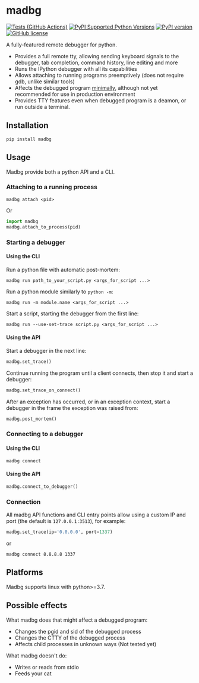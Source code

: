 # madbg
[![Tests (GitHub Actions)](https://github.com/kmaork/madbg/workflows/Tests/badge.svg)](https://github.com/kmaork/madbg)
[![PyPI Supported Python Versions](https://img.shields.io/pypi/pyversions/madbg.svg)](https://pypi.python.org/pypi/madbg/)
[![PyPI version](https://badge.fury.io/py/madbg.svg)](https://badge.fury.io/py/madbg)
[![GitHub license](https://img.shields.io/github/license/kmaork/madbg)](https://github.com/kmaork/madbg/blob/master/LICENSE.txt)

A fully-featured remote debugger for python.

- Provides a full remote tty, allowing sending keyboard signals to the debugger,
tab completion, command history, line editing and more
- Runs the IPython debugger with all its capabilities
- Allows attaching to running programs preemptively (does not require gdb, unlike similar tools)
- Affects the debugged program [minimally](#possible-effects), although not yet recommended for use in production environment
- Provides TTY features even when debugged program is a deamon, or run outside a terminal.

## Installation
```
pip install madbg
```

## Usage
Madbg provide both a python API and a CLI.

### Attaching to a running process
```
madbg attach <pid>
```
Or
```python
import madbg
madbg.attach_to_process(pid)
```

### Starting a debugger
#### Using the CLI
Run a python file with automatic post-mortem:
```
madbg run path_to_your_script.py <args_for_script ...>
```
Run a python module similarly to `python -m`:
```
madbg run -m module.name <args_for_script ...>
```
Start a script, starting the debugger from the first line: 
```
madbg run --use-set-trace script.py <args_for_script ...>
```

#### Using the API
Start a debugger in the next line:
```python
madbg.set_trace()
```
Continue running the program until a client connects, then stop it and start a debugger:
```python
madbg.set_trace_on_connect()
```
After an exception has occurred, or in an exception context, start a debugger in the frame the exception was raised from:
```python
madbg.post_mortem()
```

### Connecting to a debugger
#### Using the CLI
```
madbg connect
```

#### Using the API
```python
madbg.connect_to_debugger()
```

### Connection
All madbg API functions and CLI entry points allow using a custom IP and port (the default is `127.0.0.1:3513`), for example:

```python
madbg.set_trace(ip='0.0.0.0', port=1337)
```
or
```
madbg connect 8.8.8.8 1337
```
## Platforms

Madbg supports linux with python>=3.7.

## Possible effects

What madbg does that might affect a debugged program:
- Changes the pgid and sid of the debugged process
- Changes the CTTY of the debugged process
- Affects child processes in unknown ways (Not tested yet)

What madbg doesn't do:
- Writes or reads from stdio
- Feeds your cat
